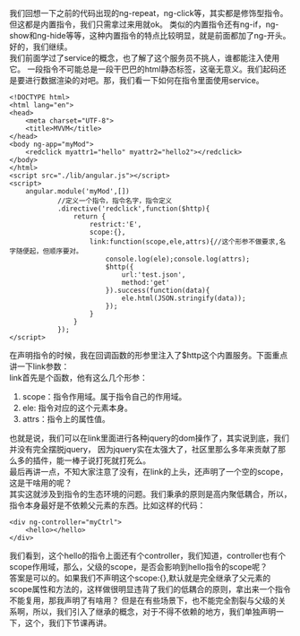 我们回想一下之前的代码出现的ng-repeat，ng-click等，其实都是修饰型指令。但这都是内置指令，我们只需拿过来用就ok。
类似的内置指令还有ng-if，ng-show和ng-hide等等，这种内置指令的特点比较明显，就是前面都加了ng-开头。<br />
好的，我们继续。<br />
我们前面学过了service的概念，也了解了这个服务员不挑人，谁都能注入使用它。
一段指令不可能总是一段干巴巴的html静态标签，这毫无意义。我们起码还是要进行数据渲染的对吧。那，我们看一下如何在指令里面使用service。

```
<!DOCTYPE html>
<html lang="en">
<head>
    <meta charset="UTF-8">
    <title>MVVM</title>
</head>
<body ng-app="myMod">
    <redclick myattr1="hello" myattr2="hello2"></redclick>
</body>
</html>
<script src="./lib/angular.js"></script>
<script>
    angular.module('myMod',[])
            //定义一个指令，指令名字，指令定义
            .directive('redclick',function($http){
                return {
                    restrict:'E',
                    scope:{},
                    link:function(scope,ele,attrs){//这个形参不做要求,名字随便起，但顺序要对。
                        console.log(ele);console.log(attrs);
                        $http({
                            url:'test.json',
                            method:'get'
                        }).success(function(data){
                            ele.html(JSON.stringify(data));
                        });
                    }
                }
            });
</script>
```

在声明指令的时候，我在回调函数的形参里注入了$http这个内置服务。下面重点讲一下link参数：<br />
link首先是个函数，他有这么几个形参：<br />
1. scope：指令作用域。属于指令自己的作用域。
2. ele: 指令对应的这个元素本身。
3. attrs：指令上的属性值。

也就是说，我们可以在link里面进行各种jquery的dom操作了，其实说到底，我们并没有完全摆脱jquery，
因为jquery实在太强大了，社区里那么多年来贡献了那么多的插件，能一棒子说打死就打死么。<br />
最后再讲一点，不知大家注意了没有，在link的上头，还声明了一个空的scope，这是干啥用的呢？<br />
其实这就涉及到指令的生态环境的问题。我们秉承的原则是高内聚低耦合，所以，指令本身最好是不依赖父元素的东西。比如这样的代码：

```
<div ng-controller="myCtrl">
    <hello></hello>
</div>
```
我们看到，这个hello的指令上面还有个controller，我们知道，controller也有个scope作用域，那么，父级的scope，是否会影响到hello指令的scope呢？<br />
答案是可以的。如果我们不声明这个scope:{},默认就是完全继承了父元素的scope属性和方法的，这样做很明显违背了我们的低耦合的原则，拿出来一个指令不能复用，那我声明了有啥用？
但是在有些场景下，也不能完全割裂与父级的关系啊，所以，我们引入了继承的概念，对于不得不依赖的地方，我们单独声明一下，这个，我们下节课再讲。